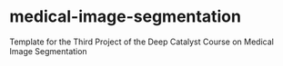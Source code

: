 # medical-image-segmentation
Template for the Third Project of the Deep Catalyst Course on Medical Image Segmentation
